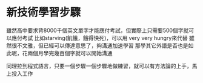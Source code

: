 # 新技術學習步驟

雖然高中要求背8000千個英文單字才能應付考試，但實際上只需要500個字就可以應付考試
比如starving(飢餓，餓得快死)，可以用 very very hungry來代替
雖然很不文雅，但已經可以傳達意思了，夠溝通加速學習
那學其它外語是否也是如此呢，花兩個月學完幾百個字就可以開始溝通

同理拉到程式語言，只要一個步驟一個步驟地做練習，就可以有方法論的上手，馬上投入工作